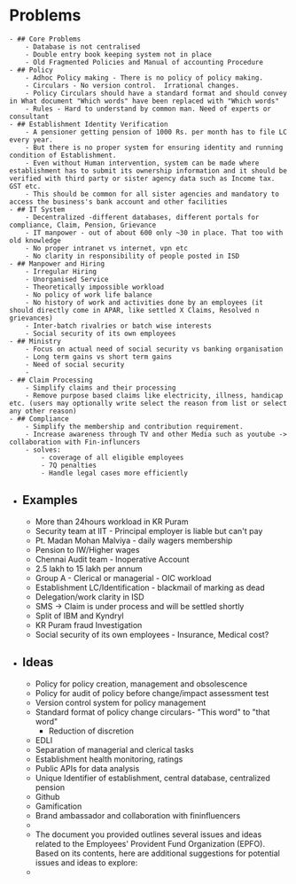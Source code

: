 # Problems
	- ## Core Problems
		- Database is not centralised
		- Double entry book keeping system not in place
		- Old Fragmented Policies and Manual of accounting Procedure
	- ## Policy
		- Adhoc Policy making - There is no policy of policy making.
		- Circulars - No version control.  Irrational changes.
		- Policy Circulars should have a standard format and should convey in What document "Which words" have been replaced with "Which words"
		- Rules - Hard to understand by common man. Need of experts or consultant
	- ## Establishment Identity Verification
		- A pensioner getting pension of 1000 Rs. per month has to file LC every year.
		- But there is no proper system for ensuring identity and running condition of Establishment.
		- Even without Human intervention, system can be made where establishment has to submit its ownership information and it should be verified with third party or sister agency data such as Income tax. GST etc.
		- This should be common for all sister agencies and mandatory to access the business's bank account and other facilities
	- ## IT System
		- Decentralized -different databases, different portals for compliance, Claim, Pension, Grievance
		- IT manpower - out of about 600 only ~30 in place. That too with old knowledge
		- No proper intranet vs internet, vpn etc
		- No clarity in responsibility of people posted in ISD
	- ## Manpower and Hiring
		- Irregular Hiring
		- Unorganised Service
		- Theoretically impossible workload
		- No policy of work life balance
		- No history of work and activities done by an employees (it should directly come in APAR, like settled X Claims, Resolved n grievances)
		- Inter-batch rivalries or batch wise interests
		- Social security of its own employees
	- ## Ministry
		- Focus on actual need of social security vs banking organisation
		- Long term gains vs short term gains
		- Need of social security
		-
	- ## Claim Processing
		- Simplify claims and their processing
		- Remove purpose based claims like electricity, illness, handicap etc. (users may optionally write select the reason from list or select any other reason)
	- ## Compliance
		- Simplify the membership and contribution requirement.
		- Increase awareness through TV and other Media such as youtube -> collaboration with Fin-influncers
		- solves:
			- coverage of all eligible employees
			- 7Q penalties
			- Handle legal cases more efficiently
- ## Examples
	- More than 24hours workload in KR Puram
	- Security team at IIT - Principal employer is liable but can't pay
	- Pt. Madan Mohan Malviya - daily wagers membership
	- Pension to IW/Higher wages
	- Chennai Audit team - Inoperative Account
	- 2.5 lakh to 15 lakh per annum
	- Group A - Clerical or managerial - OIC workload
	- Establishment LC/Identification - blackmail of marking as dead
	- Delegation/work clarity in ISD
	- SMS -> Claim is under process and will be settled shortly
	- Split of IBM and Kyndryl
	- KR Puram fraud Investigation
	- Social security of its own employees - Insurance, Medical cost?
- ## Ideas
	- Policy for policy creation, management and obsolescence
	- Policy for audit of policy before change/impact assessment test
	- Version control system for policy management
	- Standard format of policy change circulars- "This word" to "that word"
		- Reduction of discretion
	- EDLI
	- Separation of managerial and clerical tasks
	- Establishment health monitoring, ratings
	- Public APIs for data analysis
	- Unique Identifier of establishment, central database, centralized pension
	- Github
	- Gamification
	- Brand ambassador and collaboration with fininfluencers
	-
	- The document you provided outlines several issues and ideas related to the Employees' Provident Fund Organization (EPFO). Based on its contents, here are additional suggestions for potential issues and ideas to explore:
	-